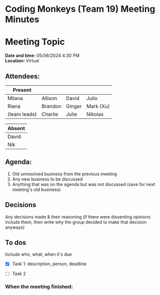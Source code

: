 # Coding Monkeys (Team 19) Meeting Minutes
# Meeting Topic

**Date and time:** 05/06/2024 4:30 PM  
**Location:** Virtual 

<!-- Note which members are present / absent (our team has 11 people) -->
## Attendees:
| Present      |             |            |            |
| -----------  | ----------- |----------- |----------- |
| Milana       | Allison     | David      | Julio      |
| Riana        | Brandon     | Ginger     | Mark (Xu)  |
| (team leads) | Charlie     | Julie      | Nikolas    |

<!--If no one is absent you can delete this, else move their names to the table -->
| Absent       |
| -----------  |
| David         |
| Nik         |


## Agenda:
1. Old unresolved business from the previous meeting
2. Any new business to be discussed
3. Anything that was on the agenda but was not discussed (save for next meeting's old business)

## Decisions
Any decisions made & their reasoning (if there were dissenting opinions include them, then write why the group decided to make that decision anyways)

## To dos 
Include who, what, when it's due
- [x] Task 1: description, person, deadline
- [ ] Task 2


### When the meeting finished: 
